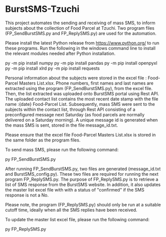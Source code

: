 # BurstSMS-Tzuchi
This project automates the sending and receiving of mass SMS, to inform subjects about the collection of Food Parcel at Tzuchi. Two program files (FP_SendBurstSMS.py and FP_ReplySMS.py) are used for the automation. 

Please install the latest Python release from https://www.python.org/ to run these programs.
Run the following in the windows command line to install the relevant modules needed after Python installation.

py -m pip install numpy
py -m pip install pandas
py -m pip install openpyxl
py -m pip install xlrd
py -m pip install requests

Personal information about the subjects were stored in the excel file : Food-Parcel Masters List.xlsx. Phone numbers, first names and last names are extracted using the program (FP_SendBurstSMS.py), from the excel file. Then, the list extracted was uploaded onto BurstSMS portal using Rest API. The uploaded contact list contains the most recent date stamp with the file name :{date} Food-Parcel List. Subsequently, mass SMS were sent to the subjects within the contact list, through Rest API consisting of a preconfigured message next Saturday (as food parcels are normally delivered on a Saturday morning). A unique message id is generated when the mass SMS is sent, stored in the file message_id.txt.

Please ensure that the excel file Food-Parcel Masters List.xlsx is stored in the same folder as the program files.

To send mass SMS, please run the following command: 

py FP_SendBurstSMS.py

After running FP_SendBurstSMS.py, two files are generated (message_id.txt and BurstSMS_config.py). These two files are required for running the next program FP_ReplySMS.py.
The purpose of FP_ReplySMS.py is to retrieve a list of SMS response from the BurstSMS website. In addition, it also updates the master list excel file with 
with a status of "confirmed" if the SMS response is not a No.

Please note, the program (FP_ReplySMS.py) should only be run at a suitable cutoff time, ideally when all the SMS replies have been received. 

To update the master list excel file, please run the following command:

py FP_ReplySMS.py
